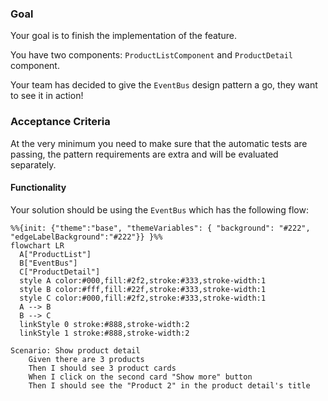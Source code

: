 ### Goal

Your goal is to finish the implementation of the feature.

You have two components: `ProductListComponent` and `ProductDetail` component.

Your team has decided to give the `EventBus` design pattern a go, they want to see it in action!

### Acceptance Criteria

At the very minimum you need to make sure that the automatic tests are passing, the pattern requirements are extra and will be evaluated separately.

#### Functionality

Your solution should be using the `EventBus` which has the following flow:

```mermaid
%%{init: {"theme":"base", "themeVariables": { "background": "#222", "edgeLabelBackground":"#222"}} }%%
flowchart LR
  A["ProductList"]
  B["EventBus"]
  C["ProductDetail"]
  style A color:#000,fill:#2f2,stroke:#333,stroke-width:1
  style B color:#fff,fill:#22f,stroke:#333,stroke-width:1
  style C color:#000,fill:#2f2,stroke:#333,stroke-width:1
  A --> B
  B --> C
  linkStyle 0 stroke:#888,stroke-width:2
  linkStyle 1 stroke:#888,stroke-width:2
```

```gherkin
Scenario: Show product detail
    Given there are 3 products
    Then I should see 3 product cards
    When I click on the second card "Show more" button
    Then I should see the "Product 2" in the product detail's title
```
